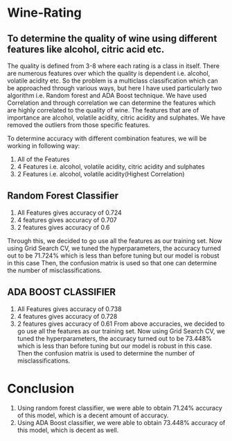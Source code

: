 # Wine-Rating
## To determine the quality of wine using different features like alcohol, citric acid etc.


The quality is defined from 3-8 where each rating is a class in itself. There are numerous features over which the quality is dependent i.e. alcohol, volatile acidity etc.
So the problem is a multiclass classification which can be approached through various ways, but here I have used particularly two algorithm i.e. Random forest and ADA Boost technique. 
We have used Correlation and through correlation we can determine the features which are highly correlated to the quality of wine. The features that are of importance are alcohol, volatile acidity, citric acidity and sulphates. We have removed the outliers from those specific features.

To determine accuracy with different combination features, we will be working in following way:
1) All of the Features
2) 4 Features i.e. alcohol, volatile acidity, citric acidity and sulphates
3) 2 Features i.e. alcohol, volatile acidity(Highest Correlation)

## Random Forest Classifier

1) All Features gives accuracy of 0.724
2) 4 features gives accuracy of 0.707
3) 2 features gives accuracy of 0.6

Through this, we decided to go use all the features as our training set.
Now using Grid Search CV, we tuned the hyperparameters, the accuracy turned out to be 71.724% which is less than before tuning but our model is robust in this case	
Then, the confusion matrix is used so that one can determine the number of misclassifications.

## ADA BOOST CLASSIFIER

1) All Features gives accuracy of 0.738
2) 4 features gives accuracy of 0.728
3) 2 features gives accuracy of 0.61
From above accuracies, we decided to go use all the features as our training set.
Now using Grid Search CV, we tuned the hyperparameters, the accuracy turned out to be 73.448% which is less than before tuning but our model is robust in this case.
Then the confusion matrix is used to determine the number of misclassifications.

# Conclusion
1) Using random forest classifier, we were able to obtain 71.24% accuracy of this model, which is a decent amount of accuracy.
2) Using ADA Boost classifier, we were able to obtain 73.448% accuracy of this model, which is decent as well.









